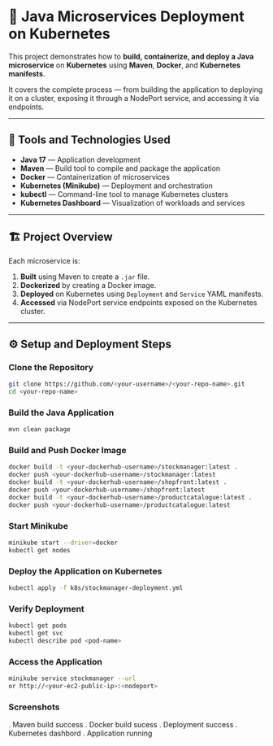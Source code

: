 # 🚀 Java Microservices Deployment on Kubernetes

This project demonstrates how to **build, containerize, and deploy a Java microservice** on **Kubernetes** using **Maven**, **Docker**, and **Kubernetes manifests**.

It covers the complete process — from building the application to deploying it on a cluster, exposing it through a NodePort service, and accessing it via endpoints.

---

## 🧰 Tools and Technologies Used

- **Java 17** — Application development  
- **Maven** — Build tool to compile and package the application  
- **Docker** — Containerization of microservices  
- **Kubernetes (Minikube)** — Deployment and orchestration  
- **kubectl** — Command-line tool to manage Kubernetes clusters  
- **Kubernetes Dashboard** — Visualization of workloads and services  

---

## 🏗️ Project Overview

Each microservice is:
1. **Built** using Maven to create a `.jar` file.  
2. **Dockerized** by creating a Docker image.  
3. **Deployed** on Kubernetes using `Deployment` and `Service` YAML manifests.  
4. **Accessed** via NodePort service endpoints exposed on the Kubernetes cluster.

---

## ⚙️ Setup and Deployment Steps

### Clone the Repository
```bash
git clone https://github.com/<your-username>/<your-repo-name>.git
cd <your-repo-name>
```
### Build the Java Application
``` bash
mvn clean package
```
### Build and Push Docker Image
``` bash
docker build -t <your-dockerhub-username>/stockmanager:latest .
docker push <your-dockerhub-username>/stockmanager:latest
docker build -t <your-dockerhub-username>/shopfront:latest .
docker push <your-dockerhub-username>/shopfront:latest
docker build -t <your-dockerhub-username>/productcatalogue:latest .
docker push <your-dockerhub-username>/productcatalogue:latest
```
### Start Minikube
``` bash
minikube start --driver=docker
kubectl get nodes
```
### Deploy the Application on Kubernetes
``` bash
kubectl apply -f k8s/stockmanager-deployment.yml
```

### Verify Deployment
``` bash
kubectl get pods
kubectl get svc
kubectl describe pod <pod-name>
```
### Access the Application
``` bash
minikube service stockmanager --url
or http://<your-ec2-public-ip>:<nodeport>
```
### Screenshots
. Maven build success
. Docker build sucess
. Deployment success
. Kubernetes dashbord
. Application running





